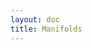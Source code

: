 ```yaml
---
layout: doc
title: Manifolds
---
```


<script setup>
import HomeButton from '@components/HomeButton.vue'
</script>

<HomeButton />